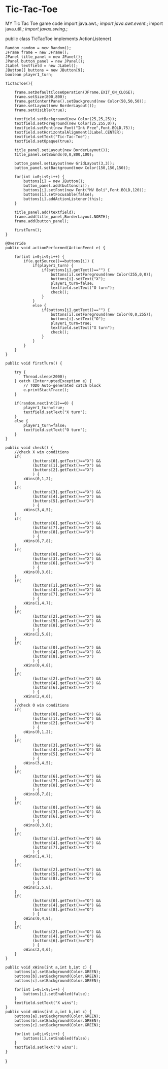 # Tic-Tac-Toe
MY Tic Tac Toe game code
import java.awt.*;
import java.awt.event.*;
import java.util.*;
import javax.swing.*;

public class TicTacToe implements ActionListener{

	Random random = new Random();
	JFrame frame = new JFrame();
	JPanel title_panel = new JPanel();
	JPanel button_panel = new JPanel();
	JLabel textfield = new JLabel();
	JButton[] buttons = new JButton[9];
	boolean player1_turn;

	TicTacToe(){
		
		frame.setDefaultCloseOperation(JFrame.EXIT_ON_CLOSE);
		frame.setSize(800,800);
		frame.getContentPane().setBackground(new Color(50,50,50));
		frame.setLayout(new BorderLayout());
		frame.setVisible(true);
		
		textfield.setBackground(new Color(25,25,25));
		textfield.setForeground(new Color(25,255,0));
		textfield.setFont(new Font("Ink Free",Font.BOLD,75));
		textfield.setHorizontalAlignment(JLabel.CENTER);
		textfield.setText("Tic-Tac-Toe");
		textfield.setOpaque(true);
		
		title_panel.setLayout(new BorderLayout());
		title_panel.setBounds(0,0,800,100);
		
		button_panel.setLayout(new GridLayout(3,3));
		button_panel.setBackground(new Color(150,150,150));
		
		for(int i=0;i<9;i++) {
			buttons[i] = new JButton();
			button_panel.add(buttons[i]);
			buttons[i].setFont(new Font("MV Boli",Font.BOLD,120));
			buttons[i].setFocusable(false);
			buttons[i].addActionListener(this);
		}
		
		title_panel.add(textfield);
		frame.add(title_panel,BorderLayout.NORTH);
		frame.add(button_panel);
		
		firstTurn();
	}

	@Override
	public void actionPerformed(ActionEvent e) {
		
		for(int i=0;i<9;i++) {
			if(e.getSource()==buttons[i]) {
				if(player1_turn) {
					if(buttons[i].getText()=="") {
						buttons[i].setForeground(new Color(255,0,0));
						buttons[i].setText("X");
						player1_turn=false;
						textfield.setText("O turn");
						check();
					}
				}
				else {
					if(buttons[i].getText()=="") {
						buttons[i].setForeground(new Color(0,0,255));
						buttons[i].setText("O");
						player1_turn=true;
						textfield.setText("X turn");
						check();
					}
				}
			}			
		}
	}
	
	public void firstTurn() {
		
		try {
			Thread.sleep(2000);
		} catch (InterruptedException e) {
			// TODO Auto-generated catch block
			e.printStackTrace();
		}
		
		if(random.nextInt(2)==0) {
			player1_turn=true;
			textfield.setText("X turn");
		}
		else {
			player1_turn=false;
			textfield.setText("O turn");
		}
	}
	
	public void check() {
		//check X win conditions
		if(
				(buttons[0].getText()=="X") &&
				(buttons[1].getText()=="X") &&
				(buttons[2].getText()=="X")
				) {
			xWins(0,1,2);
		}
		if(
				(buttons[3].getText()=="X") &&
				(buttons[4].getText()=="X") &&
				(buttons[5].getText()=="X")
				) {
			xWins(3,4,5);
		}
		if(
				(buttons[6].getText()=="X") &&
				(buttons[7].getText()=="X") &&
				(buttons[8].getText()=="X")
				) {
			xWins(6,7,8);
		}
		if(
				(buttons[0].getText()=="X") &&
				(buttons[3].getText()=="X") &&
				(buttons[6].getText()=="X")
				) {
			xWins(0,3,6);
		}
		if(
				(buttons[1].getText()=="X") &&
				(buttons[4].getText()=="X") &&
				(buttons[7].getText()=="X")
				) {
			xWins(1,4,7);
		}
		if(
				(buttons[2].getText()=="X") &&
				(buttons[5].getText()=="X") &&
				(buttons[8].getText()=="X")
				) {
			xWins(2,5,8);
		}
		if(
				(buttons[0].getText()=="X") &&
				(buttons[4].getText()=="X") &&
				(buttons[8].getText()=="X")
				) {
			xWins(0,4,8);
		}
		if(
				(buttons[2].getText()=="X") &&
				(buttons[4].getText()=="X") &&
				(buttons[6].getText()=="X")
				) {
			xWins(2,4,6);
		}
		//check O win conditions
		if(
				(buttons[0].getText()=="O") &&
				(buttons[1].getText()=="O") &&
				(buttons[2].getText()=="O")
				) {
			oWins(0,1,2);
		}
		if(
				(buttons[3].getText()=="O") &&
				(buttons[4].getText()=="O") &&
				(buttons[5].getText()=="O")
				) {
			oWins(3,4,5);
		}
		if(
				(buttons[6].getText()=="O") &&
				(buttons[7].getText()=="O") &&
				(buttons[8].getText()=="O")
				) {
			oWins(6,7,8);
		}
		if(
				(buttons[0].getText()=="O") &&
				(buttons[3].getText()=="O") &&
				(buttons[6].getText()=="O")
				) {
			oWins(0,3,6);
		}
		if(
				(buttons[1].getText()=="O") &&
				(buttons[4].getText()=="O") &&
				(buttons[7].getText()=="O")
				) {
			oWins(1,4,7);
		}
		if(
				(buttons[2].getText()=="O") &&
				(buttons[5].getText()=="O") &&
				(buttons[8].getText()=="O")
				) {
			oWins(2,5,8);
		}
		if(
				(buttons[0].getText()=="O") &&
				(buttons[4].getText()=="O") &&
				(buttons[8].getText()=="O")
				) {
			oWins(0,4,8);
		}
		if(
				(buttons[2].getText()=="O") &&
				(buttons[4].getText()=="O") &&
				(buttons[6].getText()=="O")
				) {
			oWins(2,4,6);
		}
	}
	
	public void xWins(int a,int b,int c) {
		buttons[a].setBackground(Color.GREEN);
		buttons[b].setBackground(Color.GREEN);
		buttons[c].setBackground(Color.GREEN);
		
		for(int i=0;i<9;i++) {
			buttons[i].setEnabled(false);
		}
		textfield.setText("X wins");
	}
	public void oWins(int a,int b,int c) {
		buttons[a].setBackground(Color.GREEN);
		buttons[b].setBackground(Color.GREEN);
		buttons[c].setBackground(Color.GREEN);
		
		for(int i=0;i<9;i++) {
			buttons[i].setEnabled(false);
		}
		textfield.setText("O wins");
	}
}
